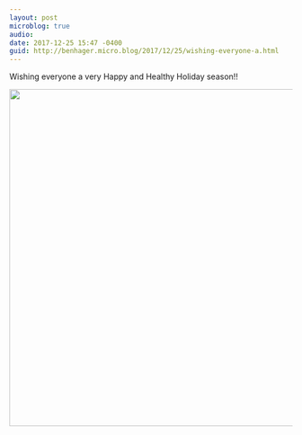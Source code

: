 ```yaml
---
layout: post
microblog: true
audio: 
date: 2017-12-25 15:47 -0400
guid: http://benhager.micro.blog/2017/12/25/wishing-everyone-a.html
---
```

Wishing everyone a very Happy and Healthy Holiday season!!

<img src="http://hager.blog/uploads/2017/d4d8f7f2dd.jpg" width="600" height="600" />
